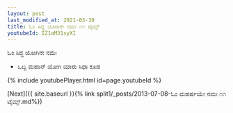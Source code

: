 ```yaml
---
layout: post
last_modified_at: 2021-03-30
title: ಓಂ ಸಿದ್ಧ ಯೋಗಿನೇ ನಮಃ ೧೧ ಟೈಮ್ಸ್
youtubeId: IZ1aM31syXI
---
```

 
 
 ಓಂ ಸಿದ್ಧ ಯೋಗಿನೇ ನಮಃ  
 
 -  ಒಬ್ಬ ಮಹಾನ್ ಯೋಗಿ ಯಾರು ಸಿಧಾ ಕೂಡ 
 
  
 
  
 
 
 
 
 
 


{% include youtubePlayer.html id=page.youtubeId %}
 
[Next]({{ site.baseurl }}{% link  split1/_posts/2013-07-08-ಓಂ ಮಹರ್ಷಯೇ ನಮಃ ೧೧ ಟೈಮ್ಸ್.md%})
 
